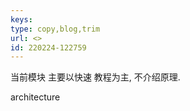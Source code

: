 ```yaml
---
keys: 
type: copy,blog,trim
url: <>
id: 220224-122759
---
```


当前模块 主要以快速 教程为主, 不介绍原理.

architecture


